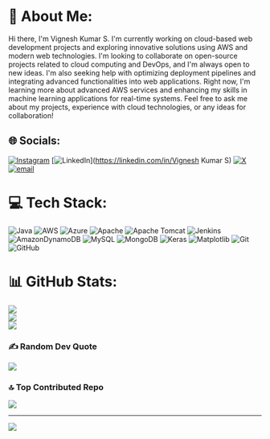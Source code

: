 # 💫 About Me:
Hi there, I'm Vignesh Kumar S. I'm currently working on cloud-based web development projects and exploring innovative solutions using AWS and modern web technologies. I'm looking to collaborate on open-source projects related to cloud computing and DevOps, and I'm always open to new ideas. I'm also seeking help with optimizing deployment pipelines and integrating advanced functionalities into web applications. Right now, I'm learning more about advanced AWS services and enhancing my skills in machine learning applications for real-time systems. Feel free to ask me about my projects, experience with cloud technologies, or any ideas for collaboration!


## 🌐 Socials:
[![Instagram](https://img.shields.io/badge/Instagram-%23E4405F.svg?logo=Instagram&logoColor=white)](https://instagram.com/_vicky_senthil_) [![LinkedIn](https://img.shields.io/badge/LinkedIn-%230077B5.svg?logo=linkedin&logoColor=white)](https://linkedin.com/in/Vignesh Kumar S) [![X](https://img.shields.io/badge/X-black.svg?logo=X&logoColor=white)](https://x.com/@VigneshKumar62033) [![email](https://img.shields.io/badge/Email-D14836?logo=gmail&logoColor=white)](mailto:srvigneshsteve@gmail.com) 

# 💻 Tech Stack:
![Java](https://img.shields.io/badge/java-%23ED8B00.svg?style=for-the-badge&logo=openjdk&logoColor=white) ![AWS](https://img.shields.io/badge/AWS-%23FF9900.svg?style=for-the-badge&logo=amazon-aws&logoColor=white) ![Azure](https://img.shields.io/badge/azure-%230072C6.svg?style=for-the-badge&logo=microsoftazure&logoColor=white) ![Apache](https://img.shields.io/badge/apache-%23D42029.svg?style=for-the-badge&logo=apache&logoColor=white) ![Apache Tomcat](https://img.shields.io/badge/apache%20tomcat-%23F8DC75.svg?style=for-the-badge&logo=apache-tomcat&logoColor=black) ![Jenkins](https://img.shields.io/badge/jenkins-%232C5263.svg?style=for-the-badge&logo=jenkins&logoColor=white) ![AmazonDynamoDB](https://img.shields.io/badge/Amazon%20DynamoDB-4053D6?style=for-the-badge&logo=Amazon%20DynamoDB&logoColor=white) ![MySQL](https://img.shields.io/badge/mysql-4479A1.svg?style=for-the-badge&logo=mysql&logoColor=white) ![MongoDB](https://img.shields.io/badge/MongoDB-%234ea94b.svg?style=for-the-badge&logo=mongodb&logoColor=white) ![Keras](https://img.shields.io/badge/Keras-%23D00000.svg?style=for-the-badge&logo=Keras&logoColor=white) ![Matplotlib](https://img.shields.io/badge/Matplotlib-%23ffffff.svg?style=for-the-badge&logo=Matplotlib&logoColor=black) ![Git](https://img.shields.io/badge/git-%23F05033.svg?style=for-the-badge&logo=git&logoColor=white) ![GitHub](https://img.shields.io/badge/github-%23121011.svg?style=for-the-badge&logo=github&logoColor=white)
# 📊 GitHub Stats:
![](https://github-readme-stats.vercel.app/api?username=Vicky282004&theme=dark&hide_border=false&include_all_commits=false&count_private=false)<br/>
![](https://nirzak-streak-stats.vercel.app/?user=Vicky282004&theme=dark&hide_border=false)<br/>
![](https://github-readme-stats.vercel.app/api/top-langs/?username=Vicky282004&theme=dark&hide_border=false&include_all_commits=false&count_private=false&layout=compact)

### ✍️ Random Dev Quote
![](https://quotes-github-readme.vercel.app/api?type=horizontal&theme=radical)

### 🔝 Top Contributed Repo
![](https://github-contributor-stats.vercel.app/api?username=Vicky282004&limit=5&theme=dark&combine_all_yearly_contributions=true)

---
[![](https://visitcount.itsvg.in/api?id=Vicky282004&icon=0&color=0)](https://visitcount.itsvg.in)

<!-- Proudly created with GPRM ( https://gprm.itsvg.in ) -->
